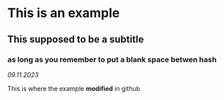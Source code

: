 # This is an example #

## This supposed to be a subtitle ##
### as long as you remember to put a blank space betwen hash ###

*09.11.2023*

This is where the example **modified** in github
